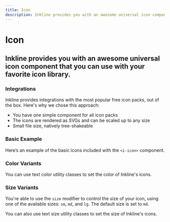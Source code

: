 ```yaml
---
title: Icon
description: Inkline provides you with an awesome universal icon component that you can use with your favorite icon library.
---
```


<script setup>
import IntegrationsTable from '@inkline/inkline/components/IIcon/examples/integrations.vue';
import * as examples from '../../../examples/components/icon'
</script>

# Icon

## Inkline provides you with an awesome universal icon component that you can use with your favorite icon library.

### Integrations

Inkline provides integrations with the most popular free icon packs, out of the box. Here's why we chose this approach:
- You have one simple component for all icon packs
- The icons are rendered as SVGs and can be scaled up to any size
- Small file size, natively tree-shakeable

<integrations-table></integrations-table>

### Basic Example

Here’s an example of the basic icons included with the `<i-icon>` component.

<example type="icon" :component="examples.IIconBasicExample" :html="examples.IIconBasicExampleHTML"></example>

### Color Variants
You can use text color utility classes to set the color of Inkline's icons.

<example type="icon" :component="examples.IIconColorVariantsExample" :html="examples.IIconColorVariantsExampleHTML"></example>

### Size Variants
You're able to use the `size` modifier to control the size of your icon, using one of the available sizes: `sm`, `md`, and `lg`. The default size is set to `md`.

You can also use text size utility classes to set the size of Inkline's icons.

<example type="icon" :component="examples.IIconSizeVariantsExample" :html="examples.IIconSizeVariantsExampleHTML"></example>
